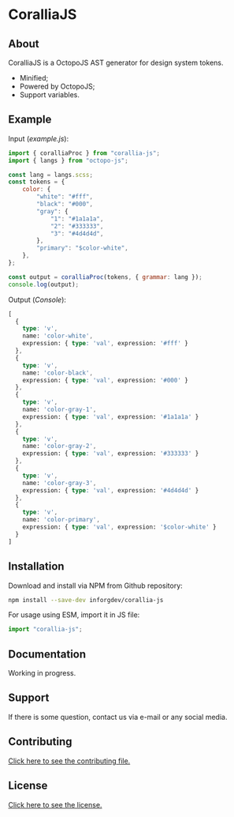 # CoralliaJS

## About

CoralliaJS is a OctopoJS AST generator for design system tokens.

* Minified;
* Powered by OctopoJS;
* Support variables.

## Example

Input (*example.js*):

```js
import { coralliaProc } from "corallia-js";
import { langs } from "octopo-js";

const lang = langs.scss;
const tokens = {
    color: {
        "white": "#fff",
        "black": "#000",
        "gray": {
            "1": "#1a1a1a",
            "2": "#333333",
            "3": "#4d4d4d",
        },
        "primary": "$color-white",
    },
};

const output = coralliaProc(tokens, { grammar: lang });
console.log(output);
```

Output (*Console*):

```scss
[
  {
    type: 'v',
    name: 'color-white',
    expression: { type: 'val', expression: '#fff' }
  },
  {
    type: 'v',
    name: 'color-black',
    expression: { type: 'val', expression: '#000' }
  },
  {
    type: 'v',
    name: 'color-gray-1',
    expression: { type: 'val', expression: '#1a1a1a' }
  },
  {
    type: 'v',
    name: 'color-gray-2',
    expression: { type: 'val', expression: '#333333' }
  },
  {
    type: 'v',
    name: 'color-gray-3',
    expression: { type: 'val', expression: '#4d4d4d' }
  },
  {
    type: 'v',
    name: 'color-primary',
    expression: { type: 'val', expression: '$color-white' }
  }
]
```

## Installation

Download and install via NPM from Github repository:

```bash
npm install --save-dev inforgdev/corallia-js
```

For usage using ESM, import it in JS file:

```js
import "corallia-js";
```

## Documentation

Working in progress.

## Support

If there is some question, contact us via e-mail or any social media.

## Contributing

[Click here to see the contributing file.](./CONTRIBUTING.md)

## License

[Click here to see the license.](./LICENSE.md)